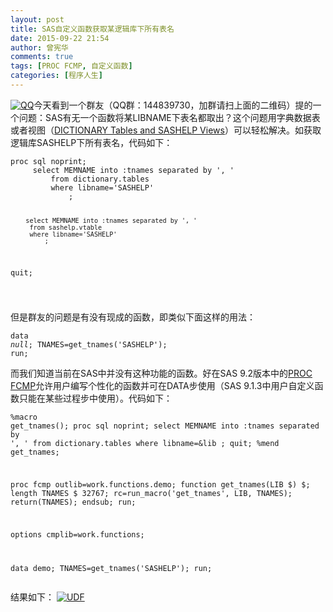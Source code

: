 ```yaml
---
layout: post
title: SAS自定义函数获取某逻辑库下所有表名
date: 2015-09-22 21:54
author: 曾宪华
comments: true
tags: [PROC FCMP, 自定义函数]
categories: [程序人生]
---
```

<p><a href="http://www.xianhuazeng.com/cn/images/2015/09/QQ.jpg"><img class="aligncenter size-full" src="http://www.xianhuazeng.com/cn/images/2015/09/QQ.jpg" alt="QQ" /></a>今天看到一个群友（QQ群：144839730，加群请扫上面的二维码）提的一个问题：SAS有无一个函数将某LIBNAME下表名都取出？这个问题用字典数据表或者视图（<span style="text-decoration: none;"><a href="http://support.sas.com/resources/papers/proceedings10/155-2010.pdf" target="_blank">DICTIONARY Tables and SASHELP Views</a></span>）可以轻松解决。如获取逻辑库SASHELP下所有表名，代码如下：</p><pre><code>proc sql noprint;
     select MEMNAME into :tnames separated by ', '
         from dictionary.tables
         where libname='SASHELP'
		     ;

    	select MEMNAME into :tnames separated by ', '
         from sashelp.vtable
         where libname='SASHELP'
		     ;
 quit;

</code></pre><p>但是群友的问题是有没有现成的函数，即类似下面这样的用法：</p><pre><code>data _null_;
    	TNAMES=get_tnames('SASHELP');
run;</code></pre><p>而我们知道当前在SAS中并没有这种功能的函数。好在SAS 9.2版本中的<span style="text-decoration: none;"><a href="http://support.sas.com/documentation/cdl/en/proc/61895/HTML/default/a002890483.htm" target="_blank">PROC FCMP</a></span>允许用户编写个性化的函数并可在DATA步使用（SAS 9.1.3中用户自定义函数只能在某些过程步中使用）。代码如下：</p><pre><code>%macro get_tnames();
proc sql noprint;
    select MEMNAME into :tnames separated by ', '
        from dictionary.tables
        where libname=&amp;lib
    ;
quit;
%mend get_tnames;

proc fcmp outlib=work.functions.demo;
    function get_tnames(LIB $) $;
    length TNAMES $ 32767;
    rc=run_macro('get_tnames', LIB, TNAMES);
    return(TNAMES);
    endsub;
run;

options cmplib=work.functions;

data demo;
    TNAMES=get_tnames('SASHELP');
run;
</code></pre><p>结果如下： <a href="http://www.xianhuazeng.com/cn/images/2015/09/UDF.jpg"><img class="aligncenter size-full" src="http://www.xianhuazeng.com/cn/images/2015/09/UDF.jpg" alt="UDF" /></a></p>